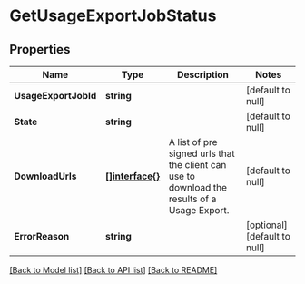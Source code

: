 # GetUsageExportJobStatus

## Properties
Name | Type | Description | Notes
------------ | ------------- | ------------- | -------------
**UsageExportJobId** | **string** |  | [default to null]
**State** | **string** |  | [default to null]
**DownloadUrls** | [**[]interface{}**](interface{}.md) | A list of pre signed urls that the client can use to download the results of a Usage Export. | [default to null]
**ErrorReason** | **string** |  | [optional] [default to null]

[[Back to Model list]](../README.md#documentation-for-models) [[Back to API list]](../README.md#documentation-for-api-endpoints) [[Back to README]](../README.md)

